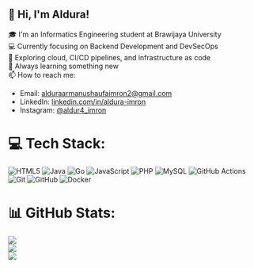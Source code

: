 ## 👋 Hi, I'm Aldura!
🎓 I'm an Informatics Engineering student at Brawijaya University  <br>
💻 Currently focusing on Backend Development and DevSecOps <br>
🚀 Exploring cloud, CI/CD pipelines, and infrastructure as code<br>
🌱 Always learning something new <br>
📫 How to reach me:  
  - Email: alduraarmanushaufaimron2@gmail.com  
  - LinkedIn: [linkedin.com/in/aldura-imron](https://www.linkedin.com/in/aldura-imron)
  - Instagram: [@aldur4_imron](https://www.instagram.com/aldur4_imron)  


# 💻 Tech Stack:
![HTML5](https://img.shields.io/badge/html5-%23E34F26.svg?style=for-the-badge&logo=html5&logoColor=white) ![Java](https://img.shields.io/badge/java-%23ED8B00.svg?style=for-the-badge&logo=openjdk&logoColor=white) ![Go](https://img.shields.io/badge/go-%2300ADD8.svg?style=for-the-badge&logo=go&logoColor=white) ![JavaScript](https://img.shields.io/badge/javascript-%23323330.svg?style=for-the-badge&logo=javascript&logoColor=%23F7DF1E) ![PHP](https://img.shields.io/badge/php-%23777BB4.svg?style=for-the-badge&logo=php&logoColor=white) ![MySQL](https://img.shields.io/badge/mysql-4479A1.svg?style=for-the-badge&logo=mysql&logoColor=white) ![GitHub Actions](https://img.shields.io/badge/github%20actions-%232671E5.svg?style=for-the-badge&logo=githubactions&logoColor=white) ![Git](https://img.shields.io/badge/git-%23F05033.svg?style=for-the-badge&logo=git&logoColor=white) ![GitHub](https://img.shields.io/badge/github-%23121011.svg?style=for-the-badge&logo=github&logoColor=white) ![Docker](https://img.shields.io/badge/docker-%230db7ed.svg?style=for-the-badge&logo=docker&logoColor=white)
# 📊 GitHub Stats:
![](https://github-readme-stats.vercel.app/api?username=alduraimron&theme=dark&hide_border=false&include_all_commits=true&count_private=false)<br/>
![](https://nirzak-streak-stats.vercel.app/?user=alduraimron&theme=dark&hide_border=false)<br/>
![](https://github-readme-stats.vercel.app/api/top-langs/?username=alduraimron&theme=dark&hide_border=false&include_all_commits=true&count_private=false&layout=compact)

<!-- Proudly created with GPRM ( https://gprm.itsvg.in ) -->
